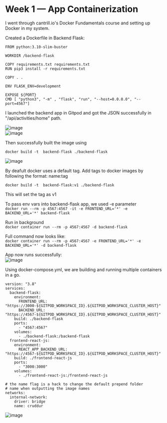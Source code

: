 # Week 1 — App Containerization

I went through cantrill.io's Docker Fundamentals course and setting up Docker in my system.

Created a Dockerfile in Backend Flask:

```
FROM python:3.10-slim-buster

WORKDIR /backend-flask

COPY requirements.txt requirements.txt
RUN pip3 install -r requirements.txt

COPY . .

ENV FLASK_ENV=development

EXPOSE ${PORT}
CMD [ "python3", "-m" , "flask", "run", "--host=0.0.0.0", "--port=4567"]
```

I launched the backend app in Gitpod and got the JSON successfully in "/api/activities/home" path.  

![image](https://user-images.githubusercontent.com/25149022/227739689-15f313a9-5328-4340-984e-e63b63a6b5e7.png)  
![image](https://user-images.githubusercontent.com/25149022/227739709-f964ba0c-affd-495f-a832-a20f499452bd.png)  

Then successfully built the image using 

```
docker build -t  backend-flask ./backend-flask
```

![image](https://user-images.githubusercontent.com/25149022/227740096-617e68fb-1fa1-4f60-943b-21774d400b36.png)

By deafult docker uses a default tag.
Add tags to docker images by following the format: name:tag
```
docker build -t  backend-flask:v1 ./backend-flask
```
This will set the tag as v1

To pass env vars into backend-flask app, we used -e parameter  
`docker run --rm -p 4567:4567 -it -e FRONTEND_URL='*' -e BACKEND_URL='*' backend-flask`

Run in background  
`docker container run --rm -p 4567:4567 -d backend-flask`

Full command now looks like:  
`docker container run --rm -p 4567:4567 -e FRONTEND_URL='*' -e BACKEND_URL='*' -d backend-flask`

App now runs successfully:  
![image](https://user-images.githubusercontent.com/25149022/227741192-70653f64-4cd9-4e44-94dc-55e667a3b00c.png)

Using docker-compose.yml, we are building and running multiple containers in a go.

```
version: "3.8"
services:
  backend-flask:
    environment:
      FRONTEND_URL: "https://3000-${GITPOD_WORKSPACE_ID}.${GITPOD_WORKSPACE_CLUSTER_HOST}"
      BACKEND_URL: "https://4567-${GITPOD_WORKSPACE_ID}.${GITPOD_WORKSPACE_CLUSTER_HOST}"
    build: ./backend-flask
    ports:
      - "4567:4567"
    volumes:
      - ./backend-flask:/backend-flask
  frontend-react-js:
    environment:
      REACT_APP_BACKEND_URL: "https://4567-${GITPOD_WORKSPACE_ID}.${GITPOD_WORKSPACE_CLUSTER_HOST}"
    build: ./frontend-react-js
    ports:
      - "3000:3000"
    volumes:
      - ./frontend-react-js:/frontend-react-js

# the name flag is a hack to change the default prepend folder
# name when outputting the image names
networks: 
  internal-network:
    driver: bridge
    name: cruddur
```

![image](https://user-images.githubusercontent.com/25149022/227741719-66352088-485f-474b-bd35-addee618ec2a.png)

